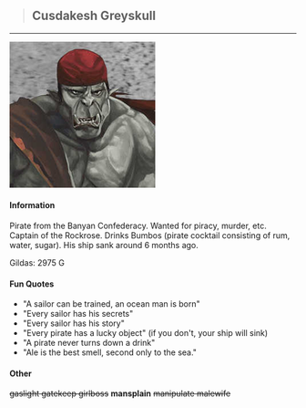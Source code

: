 >## Cusdakesh Greyskull

--- 

![crunge](../../../Templates/images/crunge.jpeg "Crunge super swag")

#### Information

Pirate from the Banyan Confederacy. Wanted for piracy, murder, etc. Captain of the Rockrose. Drinks Bumbos (pirate cocktail consisting of rum, water, sugar). His ship sank around 6 months ago.

Gildas: 2975 G

#### Fun Quotes

- "A sailor can be trained, an ocean man is born"
- "Every sailor has his secrets"
- "Every sailor has his story"
- "Every pirate has a lucky object" (if you don't, your ship will sink)
- "A pirate never turns down a drink"
- "Ale is the best smell, second only to the sea."

#### Other

~~gaslight gatekeep girlboss~~ **mansplain** ~~manipulate malewife~~
